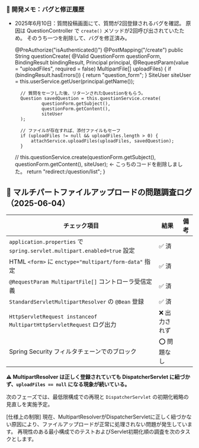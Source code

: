 ### 🚨 開発メモ：バグと修正履歴

- 2025年6月10日：質問投稿画面にて、質問が2回登録されるバグを確認。
  原因は QuestionController で `create()` メソッドが2回呼び出されていたため。
  そのうち一つを削除して、バグを修正済み。
 
  
	@PreAuthorize("isAuthenticated()")
	@PostMapping("/create")
	public String questionCreate(
			@Valid QuestionForm questionForm, BindingResult bindingResult, Principal principal,
			@RequestParam(value = "uploadFiles", required = false) MultipartFile[] uploadFiles) {
		if (bindingResult.hasErrors()) {
			return "question_form";
		}
		SiteUser siteUser = this.userService.getUser(principal.getName());
		
		// 質問をセーフした後、リターンされたQuestionをもらう。
	    Question savedQuestion = this.questionService.create(
	            questionForm.getSubject(),
	            questionForm.getContent(),
	            siteUser
	    );
		
	    // ファイルが存在すれば、添付ファイルもセーフ
	    if (uploadFiles != null && uploadFiles.length > 0) {
	        attachService.uploadFiles(uploadFiles, savedQuestion);
	    }
	    
	//	this.questionService.create(questionForm.getSubject(), questionForm.getContent(), siteUser); <- こっちのコードを削除しました。
		return "redirect:/question/list";
	}
	
## 📌 マルチパートファイルアップロードの問題調査ログ（2025-06-04）

| チェック項目 | 結果 | 備考 |
|--------------|------|------|
| `application.properties` で `spring.servlet.multipart.enabled=true` 設定 | ✅ 済 |
| HTML `<form>` に `enctype="multipart/form-data"` 指定 | ✅ 済 |
| `@RequestParam MultipartFile[]` コントローラ受信定義 | ✅ 済 |
| `StandardServletMultipartResolver` の `@Bean` 登録 | ✅ 済 |
| `HttpServletRequest instanceof MultipartHttpServletRequest` ログ出力 | ❌ 出力されず |
| Spring Security フィルタチェーンでのブロック | ⭕ 問題なし |

**⚠️ MultipartResolver は正しく登録されていても DispatcherServlet に紐づかず、`uploadFiles == null` になる現象が続いている。**

次のフェーズでは、最低限構成での再現と `DispatcherServlet` の初期化戦略の見直しを実施予定。

[仕様上の制限]
現在、MultipartResolverがDispatcherServletに正しく紐づかない原因により、ファイルアップロードが正常に処理されない問題が発生しています。
再現性のある最小構成でのテストおよびServlet初期化順の調査を次のタスクとします。